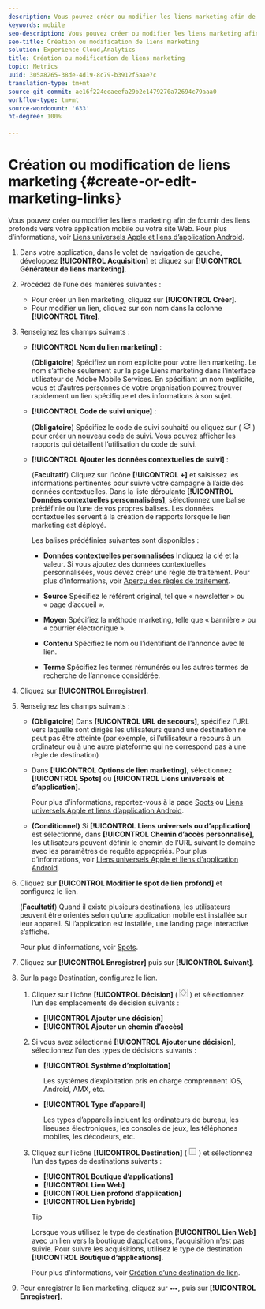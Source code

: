 ```yaml
---
description: Vous pouvez créer ou modifier les liens marketing afin de fournir des liens profonds vers votre application mobile ou votre site web.
keywords: mobile
seo-description: Vous pouvez créer ou modifier les liens marketing afin de fournir des liens profonds vers votre application mobile ou votre site web.
seo-title: Création ou modification de liens marketing
solution: Experience Cloud,Analytics
title: Création ou modification de liens marketing
topic: Metrics
uuid: 305a8265-38de-4d19-8c79-b3912f5aae7c
translation-type: tm+mt
source-git-commit: ae16f224eeaeefa29b2e1479270a72694c79aaa0
workflow-type: tm+mt
source-wordcount: '633'
ht-degree: 100%

---
```



# Création ou modification de liens marketing {#create-or-edit-marketing-links}

Vous pouvez créer ou modifier les liens marketing afin de fournir des liens profonds vers votre application mobile ou votre site Web. Pour plus d’informations, voir [Liens universels Apple et liens d’application Android](/help/using/c-manage-app-settings/c-mob-confg-app/c-universal-app-links.md).

1. Dans votre application, dans le volet de navigation de gauche, développez **[!UICONTROL Acquisition]** et cliquez sur **[!UICONTROL Générateur de liens marketing]**.
1. Procédez de l’une des manières suivantes :

   * Pour créer un lien marketing, cliquez sur **[!UICONTROL Créer]**.
   * Pour modifier un lien, cliquez sur son nom dans la colonne **[!UICONTROL Titre]**.

1. Renseignez les champs suivants :

   * **[!UICONTROL Nom du lien marketing]** :

      (**Obligatoire**) Spécifiez un nom explicite pour votre lien marketing. Le nom s’affiche seulement sur la page Liens marketing dans l’interface utilisateur de Adobe Mobile Services. En spécifiant un nom explicite, vous et d’autres personnes de votre organisation pouvez trouver rapidement un lien spécifique et des informations à son sujet.

   * **[!UICONTROL Code de suivi unique]** :

      (**Obligatoire**) Spécifiez le code de suivi souhaité ou cliquez sur ( ![générer une icône](assets/icon_generate.png) ) pour créer un nouveau code de suivi. Vous pouvez afficher les rapports qui détaillent l’utilisation du code de suivi.

   * **[!UICONTROL Ajouter les données contextuelles de suivi]** :

      (**Facultatif**) Cliquez sur l’icône **[!UICONTROL +]** et saisissez les informations pertinentes pour suivre votre campagne à l’aide des données contextuelles. Dans la liste déroulante **[!UICONTROL Données contextuelles personnalisées]**, sélectionnez une balise prédéfinie ou l’une de vos propres balises. Les données contextuelles servent à la création de rapports lorsque le lien marketing est déployé.

      Les balises prédéfinies suivantes sont disponibles :

      * **Données contextuelles personnalisées**
Indiquez la clé et la valeur. Si vous ajoutez des données contextuelles personnalisées, vous devez créer une règle de traitement. Pour plus d’informations, voir [Aperçu des règles de traitement](https://docs.adobe.com/content/help/fr-FR/analytics/admin/admin-tools/processing-rules/processing-rules.html).

      * **Source**
Spécifiez le référent original, tel que « newsletter » ou « page d’accueil ».

      * **Moyen**
Spécifiez la méthode marketing, telle que « bannière » ou « courrier électronique ».

      * **Contenu**
Spécifiez le nom ou l’identifiant de l’annonce avec le lien.

      * **Terme**
Spécifiez les termes rémunérés ou les autres termes de recherche de l’annonce considérée.
1. Cliquez sur **[!UICONTROL Enregistrer]**.
1. Renseignez les champs suivants :

   * **(Obligatoire)** Dans **[!UICONTROL URL de secours]**, spécifiez l’URL vers laquelle sont dirigés les utilisateurs quand une destination ne peut pas être atteinte (par exemple, si l’utilisateur a recours à un ordinateur ou à une autre plateforme qui ne correspond pas à une règle de destination)
   * Dans **[!UICONTROL Options de lien marketing]**, sélectionnez **[!UICONTROL Spots]** ou **[!UICONTROL Liens universels et d’application]**.

      Pour plus d’informations, reportez-vous à la page [Spots](/help/using/acquisition-main/c-marketing-links-builder/t-create-edit-adobe-links/t-interstitials.md) ou [Liens universels Apple et liens d’application Android](/help/using/c-manage-app-settings/c-mob-confg-app/c-universal-app-links.md).

   * **(Conditionnel)** Si **[!UICONTROL Liens universels ou d’application]** est sélectionné, dans **[!UICONTROL Chemin d’accès personnalisé]**, les utilisateurs peuvent définir le chemin de l’URL suivant le domaine avec les paramètres de requête appropriés. Pour plus d’informations, voir [Liens universels Apple et liens d’application Android](/help/using/c-manage-app-settings/c-mob-confg-app/c-universal-app-links.md).

1. Cliquez sur **[!UICONTROL Modifier le spot de lien profond]** et configurez le lien.

   (**Facultatif**) Quand il existe plusieurs destinations, les utilisateurs peuvent être orientés selon qu’une application mobile est installée sur leur appareil. Si l’application est installée, une landing page interactive s’affiche.

   Pour plus d’informations, voir [Spots](/help/using/acquisition-main/c-marketing-links-builder/t-create-edit-adobe-links/t-interstitials.md).

1. Cliquez sur **[!UICONTROL Enregistrer]** puis sur **[!UICONTROL Suivant]**.
1. Sur la page Destination, configurez le lien.

   1. Cliquez sur l’icône **[!UICONTROL Décision]** ( ![icône décision](assets/icon_decision.png) ) et sélectionnez l’un des emplacements de décision suivants :

      * **[!UICONTROL Ajouter une décision]**
      * **[!UICONTROL Ajouter un chemin d’accès]**
   1. Si vous avez sélectionné **[!UICONTROL Ajouter une décision]**, sélectionnez l’un des types de décisions suivants :

      * **[!UICONTROL Système d’exploitation]**

         Les systèmes d’exploitation pris en charge comprennent iOS, Android, AMX, etc.

      * **[!UICONTROL Type d’appareil]**

         Les types d’appareils incluent les ordinateurs de bureau, les liseuses électroniques, les consoles de jeux, les téléphones mobiles, les décodeurs, etc.
   1. Cliquez sur l’icône **[!UICONTROL Destination]** ( ![icône carrée](assets/icon_square.png) ) et sélectionnez l’un des types de destinations suivants :

      * **[!UICONTROL Boutique d’applications]**
      * **[!UICONTROL Lien Web]**
      * **[!UICONTROL Lien profond d’application]**
      * **[!UICONTROL Lien hybride]**

      >[!TIP]
      >
      >Lorsque vous utilisez le type de destination **[!UICONTROL Lien Web]** avec un lien vers la boutique d’applications, l’acquisition n’est pas suivie. Pour suivre les acquisitions, utilisez le type de destination **[!UICONTROL Boutique d’applications]**.

      Pour plus d’informations, voir [Création d’une destination de lien](/help/using/acquisition-main/c-manage-link-destinations/t-create-new-app-deep-link-destination.md).




1. Pour enregistrer le lien marketing, cliquez sur ![les trois points](assets/icon_elipses.png), puis sur **[!UICONTROL Enregistrer]**.
